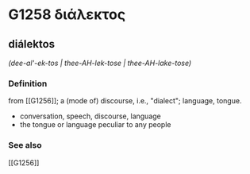 # G1258 διάλεκτος

## diálektos

_(dee-al'-ek-tos | thee-AH-lek-tose | thee-AH-lake-tose)_

### Definition

from [[G1256]]; a (mode of) discourse, i.e., "dialect"; language, tongue.

- conversation, speech, discourse, language
- the tongue or language peculiar to any people

### See also

[[G1256]]

